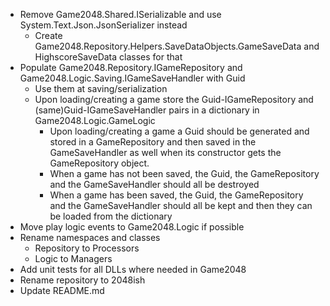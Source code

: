 * Remove Game2048.Shared.ISerializable and use System.Text.Json.JsonSerializer instead
  * Create Game2048.Repository.Helpers.SaveDataObjects.GameSaveData and HighscoreSaveData classes for that
* Populate Game2048.Repository.IGameRepository and Game2048.Logic.Saving.IGameSaveHandler with Guid
  * Use them at saving/serialization
  * Upon loading/creating a game store the Guid-IGameRepository and (same)Guid-IGameSaveHandler pairs in a dictionary in Game2048.Logic.GameLogic
    * Upon loading/creating a game a Guid should be generated and stored in a GameRepository and then saved in the GameSaveHandler as well when its constructor gets the GameRepository object.
    * When a game has not been saved, the Guid, the GameRepository and the GameSaveHandler should all be destroyed
    * When a game has been saved, the Guid, the GameRepository and the GameSaveHandler should all be kept and then they can be loaded from the dictionary
* Move play logic events to Game2048.Logic if possible
* Rename namespaces and classes
  * Repository to Processors
  * Logic to Managers
* Add unit tests for all DLLs where needed in Game2048
* Rename repository to 2048ish
* Update README.md